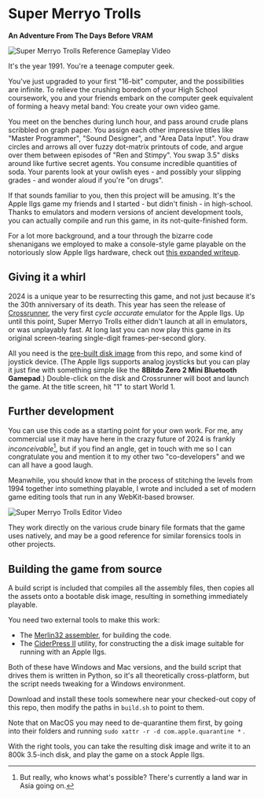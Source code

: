 # Super Merryo Trolls # 

**An Adventure From The Days Before VRAM**

![Super Merryo Trolls Reference Gameplay Video](https://github.com/GBirkel/merryo_trolls/assets/17415530/0af357f1-59d1-4956-b599-1de9066f85e2)

It's the year 1991. You're a teenage computer geek.

You've just upgraded to your first "16-bit" computer, and the possibilities are infinite. To relieve the crushing boredom of your High School coursework, you and your friends embark on the computer geek equivalent of forming a heavy metal band: You create your own video game.

You meet on the benches during lunch hour, and pass around crude plans scribbled on graph paper. You assign each other impressive titles like "Master Programmer", "Sound Designer", and "Area Data Input". You draw circles and arrows all over fuzzy dot-matrix printouts of code, and argue over them between episodes of "Ren and Stimpy". You swap 3.5" disks around like furtive secret agents. You consume incredible quantities of soda. Your parents look at your owlish eyes - and possibly your slipping grades - and wonder aloud if you're "on drugs".

If that sounds familiar to you, then this project will be amusing.  It's the Apple IIgs game my friends and I started - but didn't finish - in high-school.  Thanks to emulators and modern versions of ancient development tools, you can actually compile and run this game, in its not-quite-finished form.

For a lot more background, and a tour through the bizarre code shenanigans we employed to make a console-style game playable on the notoriously slow Apple IIgs hardware, check out [this expanded writeup](http://garote.bdmonkeys.net/merryo_trolls/index.html).

## Giving it a whirl ##

2024 is a unique year to be resurrecting this game, and not just because it's the 30th anniversary of its death.  This year has seen the release of [Crossrunner](https://www.crossrunner.gs/), the very first <i>cycle accurate</i> emulator for the Apple IIgs.  Up until this point, Super Merryo Trolls either didn't launch at all in emulators, or was unplayably fast.  At long last you can now play this game in its original screen-tearing single-digit frames-per-second glory.

All you need is the [pre-built disk image](Merryo_Trolls.2mg) from this repo, and some kind of joystick device.  (The Apple IIgs supports analog joysticks but you can play it just fine with something simple like the <b>8Bitdo Zero 2 Mini Bluetooth Gamepad</b>.)  Double-click on the disk and Crossrunner will boot and launch the game.  At the title screen, hit "1" to start World 1.

## Further development ##

You can use this code as a starting point for your own work.  For me, any commercial use it may have here in the crazy future of 2024 is frankly <i>inconceivable</i>[^1], but if you find an angle, get in touch with me so I can congratulate you and mention it to my other two "co-developers" and we can all have a good laugh.

Meanwhile, you should know that in the process of stitching the levels from 1994 together into something playable, I wrote and included a set of modern game editing tools that run in any WebKit-based browser.

![Super Merryo Trolls Editor Video](https://github.com/GBirkel/merryo_trolls/assets/17415530/b63ca07d-a836-4533-9f75-61eb7410f18e)

They work directly on the various crude binary file formats that the game uses natively, and may be a good reference for similar forensics tools in other projects.

## Building the game from source ##

A build script is included that compiles all the assembly files, then copies all the assets onto a bootable disk image, resulting in something immediately playable.

You need two external tools to make this work:

* The [Merlin32 assembler](https://brutaldeluxe.fr/products/crossdevtools/merlin/index.html), for building the code.
* The [CiderPress II](https://ciderpress2.com) utility, for constructing the a disk image suitable for running with an Apple IIgs.

Both of these have Windows and Mac versions, and the build script that drives them is written in Python, so it's all theoretically cross-platform, but the script needs tweaking for a Windows environment.

Download and install these tools somewhere near your checked-out copy of this repo, then modify the paths in `build.sh` to point to them.

Note that on MacOS you may need to de-quarantine them first, by going into their folders and running `sudo xattr -r -d com.apple.quarantine *` .

With the right tools, you can take the resulting disk image and write it to an 800k 3.5-inch disk, and play the game on a stock Apple IIgs.

[^1]: But really, who knows what's possible? There's currently a land war in Asia going on.
